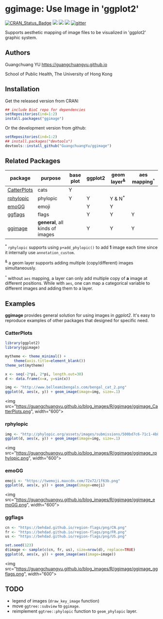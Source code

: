 # ggimage: Use Image in 'ggplot2'


[![CRAN_Status_Badge](http://www.r-pkg.org/badges/version/ggimage?color=green)](https://cran.r-project.org/package=ggimage)
![](http://cranlogs.r-pkg.org/badges/grand-total/ggimage?color=green)
![](http://cranlogs.r-pkg.org/badges/ggimage?color=green)
![](http://cranlogs.r-pkg.org/badges/last-week/ggimage?color=green)
[![gitter](https://img.shields.io/badge/GITTER-join%20chat-green.svg)](https://gitter.im/GuangchuangYu/Bioinformatics)


Supports aesthetic mapping of image files to be visualized in 'ggplot2' graphic system.


## Authors

Guangchuang YU <https://guangchuangyu.github.io>

School of Public Health, The University of Hong Kong

## Installation

Get the released version from CRAN:

```r
## include BioC repo for dependencies
setRepositories(ind=1:2) 
install.packages("ggimage")
```

Or the development version from github:

```r
setRepositories(ind=1:2)
## install.packages("devtools")
devtools::install_github("GuangchuangYu/ggimage")
```

## Related Packages

| package                                                  |purpose                       |base plot| ggplot2| geom layer<sup>&</sup>| aes mapping<sup>^</sup>|
| ---------------------------------------------------------| ------- | ------ |---------- |--------------- | ----------------- |
| [CatterPlots](https://github.com/Gibbsdavidl/CatterPlots)| cats                         | Y           |             |                    |                       |
| [rphylopic](https://github.com/sckott/rphylopic)         | phylopic                      | Y           | Y          | Y & N<sup>*</sup>   |                       |
| [emoGG](https://github.com/dill/emoGG)                   | emoji                         |             | Y          | Y                 |                       |
| [ggflags](https://github.com/baptiste/ggflags)           | flags                          |             | Y           | Y                 | Y          |
| [ggimage](https://github.com/GuangchuangYu/ggimage)      |**general**, all kinds of images|             | Y           | Y                 | Y                    |


<sup>\*</sup> `rphylopic` supports using `p+add_phylopic()` to add **1** image each time since it internally use `annotation_custom`.

<sup>&</sup> a geom layer supports adding multiple (copy/different) images simultaneously.

<sup>^</sup> without `aes` mapping, a layer can only add multiple copy of **a** image at different positions. While with `aes`, one can map a categorical variable to different images and adding them to a layer.

## Examples

**ggimage** provides general solution for using images in *ggplot2*. It's easy to reproduce examples of other packages that designed for specific need.

### CatterPlots 

```r
library(ggplot2)
library(ggimage)

mytheme <- theme_minimal() +
    theme(axis.title=element_blank())
theme_set(mytheme)

x <- seq(-2*pi, 2*pi, length.out=30)
d <- data.frame(x=x, y=sin(x))

img <- "http://www.belleamibengals.com/bengal_cat_2.png"
ggplot(d, aes(x, y)) + geom_image(image=img, size=.1)
```

<img src="https://guangchuangyu.github.io/blog_images/R/ggimage/ggimage_CatterPlots.png", width="600">


### rphylopic

```r
img <- "http://phylopic.org/assets/images/submissions/500bd7c6-71c1-4b86-8e54-55f72ad1beca.128.png"
ggplot(d, aes(x, y)) + geom_image(image=img, size=.1)
```

<img src="https://guangchuangyu.github.io/blog_images/R/ggimage/ggimage_rphylopic.png", width="600">

### emoGG

```r
emoji <- "https://twemoji.maxcdn.com/72x72/1f63b.png"
ggplot(d, aes(x, y)) + geom_image(image=emoji)
```

<img src="https://guangchuangyu.github.io/blog_images/R/ggimage/ggimage_emoGG.png", width="600">

### ggflags

```r
cn <- "https://behdad.github.io/region-flags/png/CN.png"
fr <- "https://behdad.github.io/region-flags/png/FR.png"
us <- "https://behdad.github.io/region-flags/png/US.png"

set.seed(123)
d$image <- sample(c(cn, fr, us), size=nrow(d), replace=TRUE)
ggplot(d, aes(x, y)) + geom_image(aes(image=image))
```

<img src="https://guangchuangyu.github.io/blog_images/R/ggimage/ggimage_ggflags.png", width="600">

## TODO

+ legend of images (`draw_key_image` function)
+ move `ggtree::subview` to `ggimage`.
+ reimplement `ggtree::phylopic` function to `geom_phylopic` layer.
